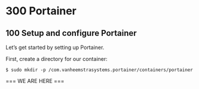 # 300 Portainer

## 100 Setup and configure Portainer

Let’s get started by setting up Portainer.

First, create a directory for our container:

```
$ sudo mkdir -p /com.vanheemstrasystems.portainer/containers/portainer
```

=== WE ARE HERE ===
